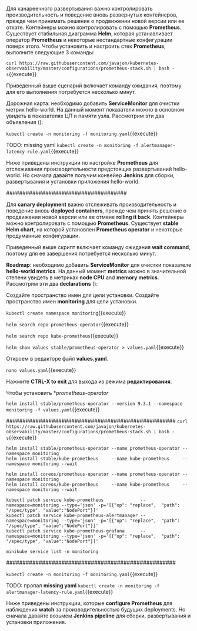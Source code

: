 Для канареечного развертывания важно контролировать производительность и поведение вновь развернутых контейнеров, прежде чем принимать решение о продвижении новой версии или ее откате. Контейнеры можно контролировать с помощью **Prometheus**. Существует стабильная диаграмма **Helm**, которая устанавливает оператор **Prometheus** и некоторые нестандартные конфигурации поверх этого. Чтобы установить и настроить стек **Prometheus**, выполните следующие 3 команды:

`curl https://raw.githubusercontent.com/javajon/kubernetes-observability/master/configurations/prometheus-stack.sh | bash -s`{{execute}}

Приведенный выше сценарий включает команду ожидания, поэтому для его выполнения потребуется несколько минут.

Дорожная карта: необходимо добавить **ServiceMonitor** для очистки метрик hello-world. На данный момент показатели можно в основном увидеть в показателях ЦП и памяти узла. Рассмотрим эти два объявления ():

`kubectl create -n monitoring -f monitoring.yaml`{{execute}}

TODO: missing yaml
`kubectl create -n monitoring -f alertmanager-latency-rule.yaml`{{execute}}

Ниже приведены инструкции по настройке **Prometheus** для отслеживания производительности предстоящих развертываний hello-world. Но сначала давайте получим конвейер **Jenkins** для сборки, развертывания и установки приложения hello-world.

#####################################

Для **canary deployment** важно отслеживать производительность и поведение вновь **deployed containers**, прежде чем принять решение о продвижении новой версии или ее отмене **rolling it back**. Контейнеры можно контролировать с помощью **Prometheus**. Существует **stable Helm chart**, на которой установлен **Prometheus operator** и некоторые продуманные конфигурации. 

Приведенный выше скрипт включает команду ожидания **wait command**, поэтому для ее завершения потребуется несколько минут.

**Roadmap**: необходимо добавить **ServiceMonitor** для очистки показателе **hello-world metrics**. На данный момент **metrics** можно в значительной степени увидеть в метриках **node CPU** and **memory metrics**. Рассмотрим эти два **declarations** ():

Создайте пространство имен для цели установки.
Создайте пространство имен **monitoring** для цели установки.

`kubectl create namespace monitoring`{{execute}}

`helm search repo prometheus-operator`{{execute}}

`helm search repo kube-prometheus`{{execute}}

`helm show values stable/prometheus-operator > values.yaml`{{execute}}

Откроем в редакторе файл **values.yaml**.

`nano values.yaml`{{execute}}

Нажмите **CTRL-X to exit** для выхода из режима **редактирования**.

Чтобы установить **prometheus-operator*

`helm install stable/prometheus-operator --version 9.3.1 --namespace monitoring -f values.yaml`{{execute}}

####################################################
`curl https://raw.githubusercontent.com/javajon/kubernetes-observability/master/configurations/prometheus-stack.sh | bash -s`{{execute}}

```
helm install stable/prometheus-operator --name prometheus-operator --namespace monitoring
helm install stable/kube-prometheus     --name kube-prometheus     --namespace monitoring --wait

helm install coreos/prometheus-operator --name prometheus-operator --namespace monitoring
helm install coreos/kube-prometheus     --name kube-prometheus     --namespace monitoring --wait

kubectl patch service kube-prometheus              --namespace=monitoring --type='json' -p='[{"op": "replace",  "path": "/spec/type", "value":"NodePort"}]'
kubectl patch service kube-prometheus-alertmanager --namespace=monitoring --type='json' -p='[{"op": "replace",  "path": "/spec/type", "value":"NodePort"}]'
kubectl patch service kube-prometheus-grafana      --namespace=monitoring --type='json' -p='[{"op": "replace",  "path": "/spec/type", "value":"NodePort"}]'

minikube service list -n monitoring
```
####################################################

`kubectl create -n monitoring -f monitoring.yaml`{{execute}}

TODO: пропал **missing yaml**
`kubectl create -n monitoring -f alertmanager-latency-rule.yaml`{{execute}}

Ниже приведены инструкции, которые **configure Prometheus** для наблюдения **watch** за производительностью будущих deployments. 
Но сначала давайте возьмем **Jenkins pipeline** для сборки, развертывания и установки приложения.
